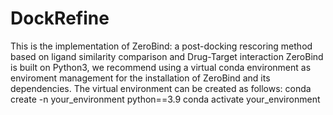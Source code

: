 # DockRefine
This is the implementation of ZeroBind: a post-docking rescoring method based on ligand similarity comparison and Drug-Target interaction
ZeroBind is built on Python3, we recommend using a virtual conda environment as enviroment management for the installation of ZeroBind and its dependencies. The virtual environment can be created as follows:
conda create -n your_environment python==3.9
conda activate your_environment
